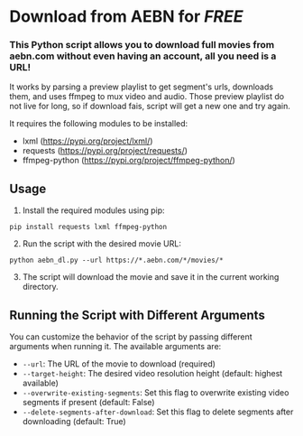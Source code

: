 # Download from AEBN for *FREE*

### This Python script allows you to download full movies from aebn.com without even having an account, all you need is a URL!
It works by parsing a preview playlist to get segment's urls, downloads them, and uses ffmpeg to mux video and audio.
Those preview playlist do not live for long, so if download fais, script will get a new one and try again.

It requires the following modules to be installed:

- lxml (https://pypi.org/project/lxml/)
- requests (https://pypi.org/project/requests/)
- ffmpeg-python (https://pypi.org/project/ffmpeg-python/)

## Usage

1. Install the required modules using pip:

```
pip install requests lxml ffmpeg-python
```
2. Run the script with the desired movie URL:
```
python aebn_dl.py --url https://*.aebn.com/*/movies/*
```

3. The script will download the movie and save it in the current working directory.

## Running the Script with Different Arguments

You can customize the behavior of the script by passing different arguments when running it. The available arguments are:

- `--url`: The URL of the movie to download (required)
- `--target-height`: The desired video resolution height (default: highest available)
- `--overwrite-existing-segments`: Set this flag to overwrite existing video segments if present (default: False)
- `--delete-segments-after-download`: Set this flag to delete segments after downloading (default: True)
